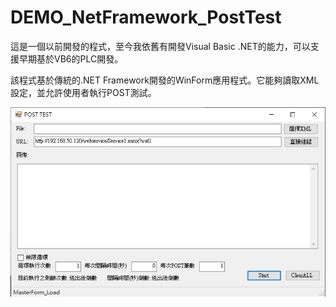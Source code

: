 # DEMO_NetFramework_PostTest

這是一個以前開發的程式，至今我依舊有開發Visual Basic .NET的能力，可以支援早期基於VB6的PLC開發。

該程式基於傳統的.NET Framework開發的WinForm應用程式。它能夠讀取XML設定，並允許使用者執行POST測試。

![](./doc/1.png)
